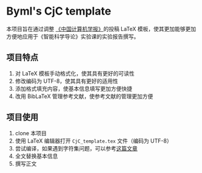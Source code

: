# Byml's CjC template
本项目旨在通过调整 [《中国计算机学报》](http://cjc.ict.ac.cn/index.htm)的投稿 LaTeX 模板，使其更加能够更加方便地应用于《智能科学导论》实验课的实验报告撰写。

## 项目特点
1. 对 LaTeX 模板手动格式化，使其具有更好的可读性
2. 修改编码为 UTF-8，使其具有更好的适用性
3. 添加格式填充内容，使基本信息填写更加方便快捷
4. 改用 BibLaTeX 管理参考文献，使参考文献的管理更加方便

## 项目使用
1. clone 本项目
2. 使用 LaTeX 编辑器打开 `CjC_template.tex` 文件（编码为 UTF-8）
3. 尝试编译，如果遇到字符集问题，可以参考[这篇文章](https://www.bilibili.com/read/cv20507474/)
4. 全文替换基本信息
5. 撰写正文